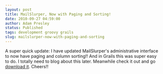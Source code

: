 ```yaml
---
layout: post
title: MailSlurper, Now with Paging and Sorting!
date: 2010-09-27 04:59:00
author: Adam Presley
status: Published
tags: development groovy grails
slug: mailslurper-now-with-paging-and-sorting
---
```

A super quick update: I have updated MailSlurper's administrative
interface to now have paging and column sorting!! And in Grails this was
super easy to do. I totally need to blog about this later. Meanwhile
check it out and go [download it](http://dl.dropbox.com/u/5726689/blog-downloads/MailSlurper.zip).
Cheers!!
